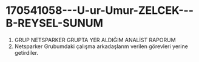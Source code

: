 # 170541058---U-ur-Umur-ZELCEK---B-REYSEL-SUNUM
1. GRUP NETSPARKER GRUPTA YER ALDIĞIM ANALİST RAPORUM
2. Netsparker Grubumdaki çalışma arkadaşlarım verilen görevleri yerine getirdiler.

